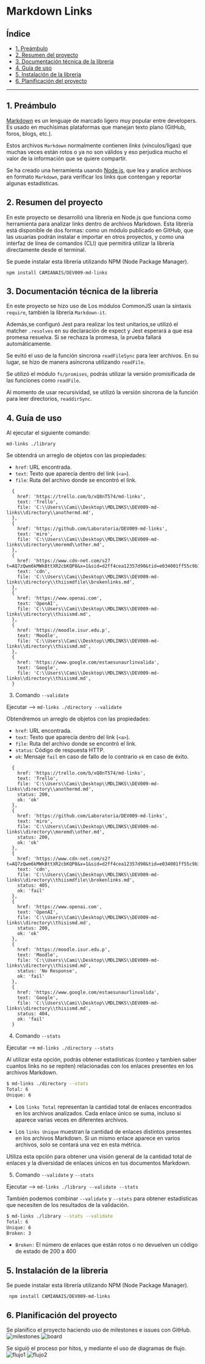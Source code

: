 # Markdown Links

## Índice

* [1. Preámbulo](#1-preámbulo)
* [2. Resumen del proyecto](#2-resumen-del-proyecto)
* [3. Documentación técnica de la libreria](#3-documentación-técnica-de-la-libreria)
* [4. Guía de uso](#4-Guía-de-uso)
* [5. Instalación de la libreria](#5-Instalación-de-la-libreria)
* [6. Planificación del proyecto](#6-Planificación-del-proyecto)

***

## 1. Preámbulo

[Markdown](https://es.wikipedia.org/wiki/Markdown) es un lenguaje de marcado
ligero muy popular entre developers. Es usado en
muchísimas plataformas que manejan texto plano (GitHub, foros, blogs, etc.).

Estos archivos `Markdown` normalmente contienen _links_ (vínculos/ligas) que
muchas veces están rotos o ya no son válidos y eso perjudica mucho el valor de
la información que se quiere compartir.

Se ha creado una herramienta usando [Node.js](https://nodejs.org/), que lea y analice archivos en formato `Markdown`, para verificar los links que contengan y reportar
algunas estadísticas.

## 2. Resumen del proyecto

En este proyecto se desarrolló una librería en Node.js que funciona como
herramienta para analizar links dentro de archivos Markdown. Esta librería
está disponible de dos formas: como un módulo publicado en GitHub, que las
usuarias podrán instalar e importar en otros proyectos, y como una interfaz
de línea de comandos (CLI) que permitirá utilizar la librería directamente
desde el terminal.

Se puede instalar esta librería utilizando NPM (Node Package
Manager).

```npm install CAMIANAIS/DEV009-md-links```


## 3. Documentación técnica de la libreria

  En este proyecto se hizo uso de Los módulos CommonJS usan la síntaxis `require`, también la librería `Markdown-it`.

  Además,se configuró Jest para realizar los test unitarios,se utilizó el matcher `.resolves` en su declaración de expect y Jest esperará a que esa promesa resuelva. Si se rechaza la promesa, la prueba fallará automáticamente.

  Se evitó el uso de la función síncrona `readFileSync` para leer archivos. En su lugar, se hizo de manera asíncrona utilizando `readFile`. 

  Se utilizó el módulo `fs/promises`, podrás utilizar la versión promisificada de las funciones como `readFile`.

  Al momento de usar recursividad, se utilizó la versión síncrona de la función para leer directorios, `readdirSync`.


## 4. Guía de uso

Al ejecutar el siguiente comando:

```md-links ./library```

Se obtendrá un arreglo de objetos con las propiedades:

* `href`: URL encontrada.
* `text`: Texto que aparecía dentro del link (`<a>`).
* `file`: Ruta del archivo donde se encontró el link.

```shell
  {
    href: 'https://trello.com/b/xQ8nT574/md-links',
    text: 'Trello',
    file: 'C:\\Users\\Cami\\Desktop\\MDLINKS\\DEV009-md-links\\directory\\anothermd.md',
  },
  {
    href: 'https://github.com/Laboratoria/DEV009-md-links',
    text: 'miro',
    file: 'C:\\Users\\Cami\\Desktop\\MDLINKS\\DEV009-md-links\\directory\\moremd\\other.md',
  },
  {
    href: 'https://www.cdn-net.com/s2?t=AQ7zQwm6kMWkBttXR2cbKQP8&x=1&sid=d2ff4cea12357d90&tid=e034001ff55c9b16df7f8cfac1aad3b41170113ec26fd1578aad053c7577da6cEHCDXX',
    text: 'cdn',
    file: 'C:\\Users\\Cami\\Desktop\\MDLINKS\\DEV009-md-links\\directory\\thiismdfile\\brokenlinks.md',
  },
  {
    href: 'https://www.openai.com',
    text: 'OpenAI',
    file: 'C:\\Users\\Cami\\Desktop\\MDLINKS\\DEV009-md-links\\directory\\thisismd.md',
  },
  {
    href: 'https://moodle.isur.edu.p',
    text: 'Moodle',
    file: 'C:\\Users\\Cami\\Desktop\\MDLINKS\\DEV009-md-links\\directory\\thisismd.md',
  },
  {
    href: 'https://www.google.com/estaesunaurlinvalida',
    text: 'Google',
    file: 'C:\\Users\\Cami\\Desktop\\MDLINKS\\DEV009-md-links\\directory\\thisismd.md',
  }
```

3. Comando `--validate`

Ejecutar --> `md-links ./directory --validate`

Obtendremos un arreglo de objetos con las propiedades:

* `href`: URL encontrada.
* `text`: Texto que aparecía dentro del link (`<a>`).
* `file`: Ruta del archivo donde se encontró el link.
* `status`: Código de respuesta HTTP.
* `ok`: Mensaje `fail` en caso de fallo de lo contrario `ok` en caso de éxito.

```shell
  {
    href: 'https://trello.com/b/xQ8nT574/md-links',
    text: 'Trello',
    file: 'C:\\Users\\Cami\\Desktop\\MDLINKS\\DEV009-md-links\\directory\\anothermd.md',
    status: 200,
    ok: 'ok'
  },
  {
    href: 'https://github.com/Laboratoria/DEV009-md-links',
    text: 'miro',
    file: 'C:\\Users\\Cami\\Desktop\\MDLINKS\\DEV009-md-links\\directory\\moremd\\other.md',
    status: 200,
    ok: 'ok'
  },
  {
    href: 'https://www.cdn-net.com/s2?t=AQ7zQwm6kMWkBttXR2cbKQP8&x=1&sid=d2ff4cea12357d90&tid=e034001ff55c9b16df7f8cfac1aad3b41170113ec26fd1578aad053c7577da6cEHCDXX',
    text: 'cdn',
    file: 'C:\\Users\\Cami\\Desktop\\MDLINKS\\DEV009-md-links\\directory\\thiismdfile\\brokenlinks.md',
    status: 405,
    ok: 'fail'
  },
  {
    href: 'https://www.openai.com',
    text: 'OpenAI',
    file: 'C:\\Users\\Cami\\Desktop\\MDLINKS\\DEV009-md-links\\directory\\thisismd.md',
    status: 200,
    ok: 'ok'
  },
  {
    href: 'https://moodle.isur.edu.p',
    text: 'Moodle',
    file: 'C:\\Users\\Cami\\Desktop\\MDLINKS\\DEV009-md-links\\directory\\thisismd.md',
    status: 'No Response',
    ok: 'fail'
  },
  {
    href: 'https://www.google.com/estaesunaurlinvalida',
    text: 'Google',
    file: 'C:\\Users\\Cami\\Desktop\\MDLINKS\\DEV009-md-links\\directory\\thisismd.md',
    status: 404,
    ok: 'fail'
  }
```

4. Comando `--stats`

Ejecutar --> `md-links ./directory --stats`

Al utilizar esta opción, podrás obtener estadísticas (conteo y tambien saber cuantos links no se repiten) relacionadas con los enlaces presentes en los archivos Markdown.

```sh
$ md-links ./directory --stats
Total: 6
Unique: 6
```

* Los `links Total` representan la cantidad total de enlaces encontrados en los archivos analizados. Cada enlace único se suma, incluso si aparece varias veces en diferentes archivos.

* Los `links Unique` muestran la cantidad de enlaces distintos presentes en los archivos Markdown. Si un mismo enlace aparece en varios archivos, solo se contará una vez en esta métrica.

Utiliza esta opción para obtener una visión general de la cantidad total de enlaces y la diversidad de enlaces únicos en tus documentos Markdown.

5. Comando `--validate` y `--stats`

Ejecutar --> `md-links ./library --validate --stats`

También podemos combinar `--validate` y `--stats` para obtener estadísticas que necesiten de los resultados de la validación.

```sh
$ md-links ./library --stats --validate
Total: 6
Unique: 6
Broken: 3
```

* `Broken:` El número de enlaces que están rotos o no devuelven un código de estado de 200 a 400

## 5. Instalación de la libreria
Se puede instalar esta librería utilizando NPM (Node Package
Manager).

``` npm install CAMIANAIS/DEV009-md-links```

## 6. Planificación del proyecto

Se planifico el proyecto haciendo uso de milestones e issues con GitHub.
![milestones](./img/MILESTONES.png)
![board](./img/board.png)

Se siguió el proceso por hitos, y mediante el uso de diagramas de flujo.
![flujo1](./img/flujo1.jpg)
![flujo2](./img/flujo2.jpg)



